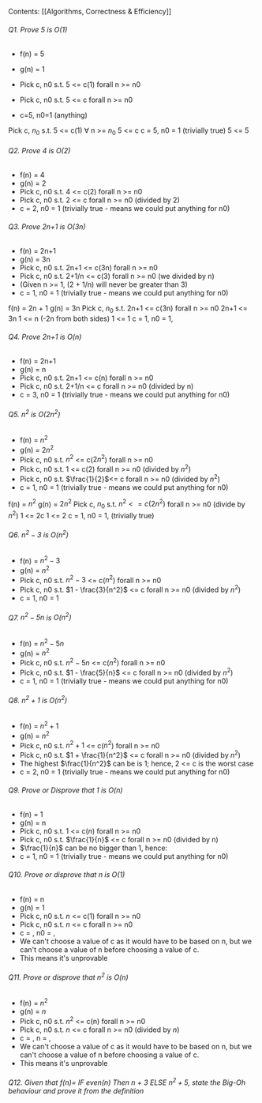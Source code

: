 Contents:
[[Algorithms, Correctness & Efficiency]]

###### Q1. Prove 5 is O(1)
- f(n) = 5
- g(n) = 1

- Pick c, n0 s.t. 5 <= c(1) forall n >= n0
- Pick c, n0 s.t. 5 <= c forall n >= n0
- c=5, n0=1 (anything)

Pick c, $n_0$ s.t. 5 <= c(1) $\forall$ n >= $n_0$
5 <= c
c = 5, n0 = 1 (trivially true)
5 <= 5
###### Q2. Prove 4 is O(2)
- f(n) = 4
- g(n) = 2
- Pick c, n0 s.t. 4 <= c(2) forall n >= n0
- Pick c, n0 s.t. 2 <= c forall n >= n0 (divided by 2)
- c = 2, n0 = 1 (trivially true - means we could put anything for n0)

###### Q3. Prove 2n+1 is O(3n)
- f(n) = 2n+1
- g(n) = 3n
- Pick c, n0 s.t. 2n+1 <= c(3n) forall n >= n0
- Pick c, n0 s.t. 2+1/n <= c(3) forall n >= n0 (we divided by n)
- (Given n >= 1, (2 + 1/n) will never be greater than 3)
- c = 1, n0 = 1 (trivially true - means we could put anything for n0)

f(n) = 2n +  1
g(n) = 3n
Pick c, $n_0$ s.t. 2n+1 <= c(3n) forall n >= n0
2n+1 <= 3n
1 <= n (-2n from both sides)
1 <= 1
c = 1, n0 = 1,

###### Q4. Prove 2n+1 is O(n)
- f(n) = 2n+1
- g(n) = n
- Pick c, n0 s.t. 2n+1 <= c(n) forall n >= n0
- Pick c, n0 s.t. 2+1/n <= c forall n >= n0 (divided by n)
- c = 3, n0 = 1 (trivially true - means we could put anything for n0)

###### Q5. $n^2$ is $O(2n^2)$
- f(n) = $n^2$
- g(n) = $2n^2$
- Pick c, n0 s.t. $n^2$ <= c($2n^2$) forall n >= n0
- Pick c, n0 s.t. $1$ <= c($2$) forall n >= n0 (divided by $n^2$)
- Pick c, n0 s.t. $\frac{1}{2}$<= c forall n >= n0 (divided by $n^2$)
- c = 1, n0 = 1 (trivially true - means we could put anything for n0)

f(n) = $n^2$
g(n) = $2n^2$
Pick c, $n_0$ s.t. $n^2 <= c(2n^2)$ forall n >= n0
(divide by $n^2$) 1 <= 2c 
1 <= 2
c = 1, n0 = 1, (trivially true)
###### Q6. $n^2 - 3$ is $O(n^2)$
- f(n) = $n^2 - 3$
- g(n) = $n^2$
- Pick c, n0 s.t. $n^2 - 3$ <= c($n^2$) forall n >= n0
- Pick c, n0 s.t. $1 - \frac{3}{n^2}$ <= c forall n >= n0 (divided by $n^2$)
- c = 1, n0 = 1 

###### Q7. $n^2 - 5n$ is $O(n^2)$
- f(n) = $n^2 - 5n$ 
- g(n) = $n^2$
- Pick c, n0 s.t. $n^2 - 5n$ <= c($n^2$) forall n >= n0
- Pick c, n0 s.t. $1 - \frac{5}{n}$ <= c forall n >= n0 (divided by $n^2$)
- c = 1, n0 = 1 (trivially true - means we could put anything for n0)

###### Q8. $n^2 + 1$ is $O(n^2)$
- f(n) = $n^2 + 1$
- g(n) = $n^2$
- Pick c, n0 s.t. $n^2 + 1$ <= c($n^2$) forall n >= n0
- Pick c, n0 s.t. $1 + \frac{1}{n^2}$ <= c forall n >= n0 (divided by $n^2$)
- The highest $\frac{1}{n^2}$ can be is 1; hence, 2 <= c is the worst case
- c = 2, n0 = 1 (trivially true - means we could put anything for n0)

###### Q9. Prove or Disprove that 1 is $O(n)$
- f(n) = 1
- g(n) = n
- Pick c, n0 s.t. 1 <= c($n$) forall n >= n0 
- Pick c, n0 s.t. $\frac{1}{n}$ <= c forall n >= n0  (divided by n)
- $\frac{1}{n}$  can be no bigger than 1, hence:
- c = 1, n0 = 1 (trivially true - means we could put anything for n0)

###### Q10. Prove or disprove that $n$ is $O(1)$
- f(n) = n
- g(n) = 1
- Pick c, n0 s.t. $n$ <= c(1) forall n >= n0 
- Pick c, n0 s.t. $n$ <= c forall n >= n0 
- c = , n0 = ,
- We can't choose a value of c as it would have to be based on n, but we can't choose a value of n before choosing a value of c.
- This means it's unprovable

###### Q11. Prove or disprove that $n^2$ is $O(n)$
- f(n) = $n^2$
- g(n) = $n$
- Pick c, n0 s.t. $n^2$ <= c(n) forall n >= n0
- Pick c, n0 s.t. $n$ <= c forall n >= n0 (divided by $n$)
- c = , n = ,
- We can't choose a value of c as it would have to be based on n, but we can't choose a value of n before choosing a value of c.
- This means it's unprovable

###### Q12. Given that $f(n) =$ IF even(n) Then n + 3 ELSE $n^2 + 5$, state the Big-Oh behaviour and prove it from the definition 
